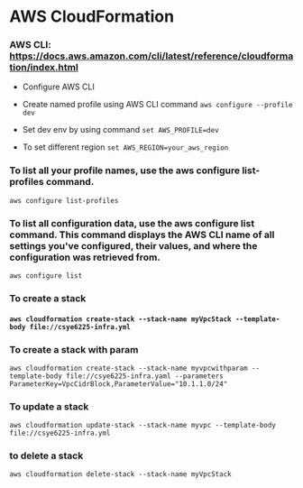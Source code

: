 # AWS CloudFormation
### AWS CLI: https://docs.aws.amazon.com/cli/latest/reference/cloudformation/index.html

- Configure AWS CLI

- Create named profile using AWS CLI command ``aws configure --profile dev``

- Set dev env by using command ``set AWS_PROFILE=dev``

- To set different region ``set AWS_REGION=your_aws_region``

### To list all your profile names, use the aws configure list-profiles command.
`aws configure list-profiles`

### To list all configuration data, use the aws configure list command. This command displays the AWS CLI name of all settings you've configured, their values, and where the configuration was retrieved from.
`aws configure list`

###  To create a stack
#### `aws cloudformation create-stack --stack-name myVpcStack --template-body file://csye6225-infra.yml`

### To create a stack with param
`aws cloudformation create-stack --stack-name myvpcwithparam --template-body file://csye6225-infra.yaml --parameters ParameterKey=VpcCidrBlock,ParameterValue="10.1.1.0/24"`

### To update a stack
`aws cloudformation update-stack --stack-name myvpc --template-body file://csye6225-infra.yml`

### to delete a stack
`aws cloudformation delete-stack --stack-name myVpcStack`